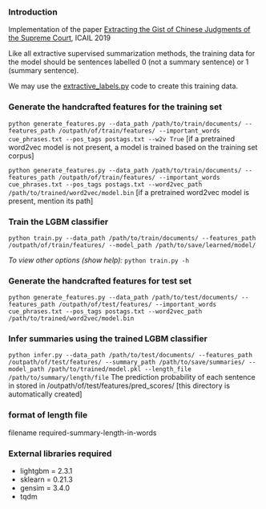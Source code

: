 ### Introduction

Implementation of the paper [Extracting the Gist of Chinese Judgments of the Supreme Court](https://dl.acm.org/doi/10.1145/3322640.3326715), ICAIL 2019

Like all extractive supervised summarization methods, the training data for the model should be sentences labelled 0 (not a summary sentence) or 1 (summary sentence). 

We may use the [extractive_labels.py](https://github.com/Law-AI/summarization/blob/aacl/extractive/abs_to_ext/extractive_labels.py) code to create this training data.

### Generate the handcrafted features for the training set

`python generate_features.py --data_path /path/to/train/documents/ --features_path /outpath/of/train/features/ --important_words cue_phrases.txt --pos_tags postags.txt --w2v True`
[if a pretrained word2vec model is not present, a model is trained based on the training set corpus]

`python generate_features.py --data_path /path/to/train/documents/ --features_path /outpath/of/train/features/ --important_words cue_phrases.txt --pos_tags postags.txt --word2vec_path /path/to/trained/word2vec/model.bin`
[if a pretrained word2vec model is present, mention its path]

### Train the LGBM classifier
`python train.py --data_path /path/to/train/documents/ --features_path /outpath/of/train/features/ --model_path /path/to/save/learned/model/`

*To view other options (show help):*
`python train.py -h`


### Generate the handcrafted features for test set

`python generate_features.py --data_path /path/to/test/documents/ --features_path /outpath/of/test/features/ --important_words cue_phrases.txt --pos_tags postags.txt --word2vec_path /path/to/trained/word2vec/model.bin`

### Infer summaries using the trained LGBM classifier

`python infer.py --data_path /path/to/test/documents/ --features_path /outpath/of/test/features/ --summary_path /path/to/save/summaries/ --model_path /path/to/trained/model.pkl --length_file /path/to/summary/length/file`
The prediction probability of each sentence in stored in /outpath/of/test/features/pred_scores/ [this directory is automatically created]

### format of length file

filename <TAB> required-summary-length-in-words


### External libraries required

- lightgbm = 2.3.1
- sklearn = 0.21.3
- gensim = 3.4.0
- tqdm
